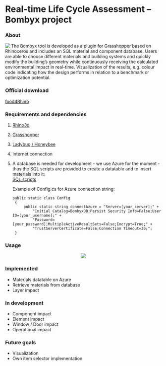 
# Real-time Life Cycle Assessment – Bombyx project

### About
<img align="left" src="https://i.imgur.com/aJduNdT.png">
The Bombyx tool is developed as a plugin for Grasshopper based on Rhinoceros and includes an SQL material and component database. Users are able to choose different materials and building systems and quickly modify the building’s geometry while continuously receiving the calculated environmental impact in real-time. Visualization of the results, e.g. colour code indicating how the design performs in relation to a benchmark or optimization potential. 


### Official download
[food4Rhino](https://www.food4rhino.com/app/bombyx)


### Requirements and dependencies
1. [Rhino3d](https://www.rhino3d.com/)
2. [Grasshopper](https://www.grasshopper3d.com/)
3. [Ladybug / Honeybee](https://www.food4rhino.com/app/ladybug-tools)
4. Internet connection
5. A database is needed for development - we use Azure for the moment - thus the SQL scripts are provided to create a datatable and to insert materials into it:   
   [SQL scripts](../master/Bombyx.Data/SQLscripts)
   
   Example of Config.cs for Azure connection string:
   
   ```
   public static class Config
    {
        public static string connectAzure = "Server=[your_server];" +
            "Initial Catalog=BombyxDB;Persist Security Info=False;User ID=[your_username];" +
            "Password=[your_password];MultipleActiveResultSets=False;Encrypt=True;" +
            "TrustServerCertificate=False;Connection Timeout=30;";
    }
   ```


### Usage
<p align="center">
   <img src="https://i.imgur.com/A6hUShl.png">
</p>

### Implemented
* Materials datatable on Azure
* Retrieve materials from database
* Layer impact


### In development
- Component impact
- Element impact
- Window / Door impact
- Operational impact


### Future goals
+ Visualization
+ Own item selector implementation
